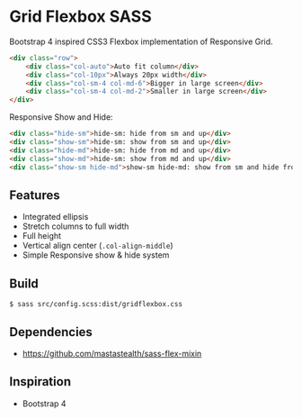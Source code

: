 # Grid Flexbox SASS

Bootstrap 4 inspired CSS3 Flexbox implementation of Responsive Grid.

```html
<div class="row">
    <div class="col-auto">Auto fit column</div>
    <div class="col-10px">Always 20px width</div>
    <div class="col-sm-4 col-md-6">Bigger in large screen</div>
    <div class="col-sm-4 col-md-2">Smaller in large screen</div>
</div>
```

Responsive Show and Hide:

```html
<div class="hide-sm">hide-sm: hide from sm and up</div>
<div class="show-sm">hide-sm: show from sm and up</div>
<div class="hide-md">hide-sm: hide from md and up</div>
<div class="show-md">hide-sm: show from md and up</div>
<div class="show-sm hide-md">show-sm hide-md: show from sm and hide from md and up</div>
```

## Features

- Integrated ellipsis
- Stretch columns to full width
- Full height
- Vertical align center (`.col-align-middle`)
- Simple Responsive show & hide system

## Build

    $ sass src/config.scss:dist/gridflexbox.css

## Dependencies

- https://github.com/mastastealth/sass-flex-mixin

## Inspiration

- Bootstrap 4
